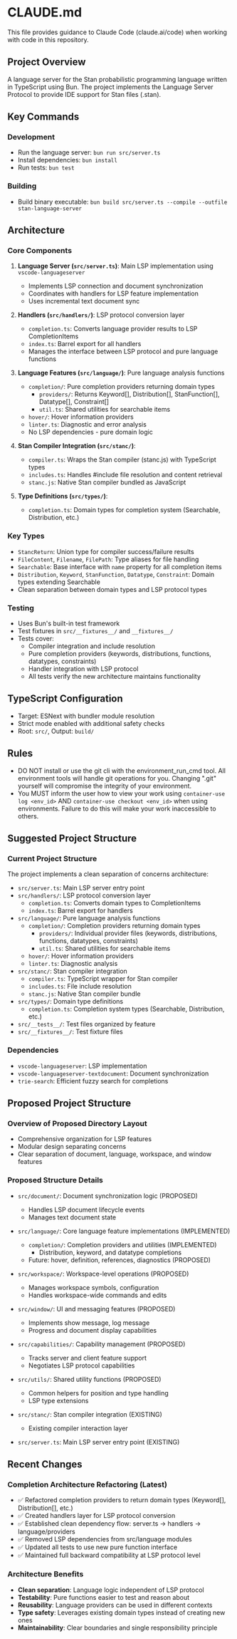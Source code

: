 # CLAUDE.md

This file provides guidance to Claude Code (claude.ai/code) when working with code in this repository.

## Project Overview

A language server for the Stan probabilistic programming language written in TypeScript using Bun. The project implements the Language Server Protocol to provide IDE support for Stan files (.stan).

## Key Commands

### Development
- Run the language server: `bun run src/server.ts`
- Install dependencies: `bun install`
- Run tests: `bun test`

### Building
- Build binary executable: `bun build src/server.ts --compile --outfile stan-language-server`

## Architecture

### Core Components

1. **Language Server (`src/server.ts`)**: Main LSP implementation using `vscode-languageserver`
   - Implements LSP connection and document synchronization
   - Coordinates with handlers for LSP feature implementation
   - Uses incremental text document sync

2. **Handlers (`src/handlers/`)**: LSP protocol conversion layer
   - `completion.ts`: Converts language provider results to LSP CompletionItems
   - `index.ts`: Barrel export for all handlers
   - Manages the interface between LSP protocol and pure language functions

3. **Language Features (`src/language/`)**: Pure language analysis functions
   - `completion/`: Pure completion providers returning domain types
     - `providers/`: Returns Keyword[], Distribution[], StanFunction[], Datatype[], Constraint[]
     - `util.ts`: Shared utilities for searchable items
   - `hover/`: Hover information providers
   - `linter.ts`: Diagnostic and error analysis
   - No LSP dependencies - pure domain logic

4. **Stan Compiler Integration (`src/stanc/`)**: 
   - `compiler.ts`: Wraps the Stan compiler (stanc.js) with TypeScript types
   - `includes.ts`: Handles #include file resolution and content retrieval
   - `stanc.js`: Native Stan compiler bundled as JavaScript

5. **Type Definitions (`src/types/`)**: 
   - `completion.ts`: Domain types for completion system (Searchable, Distribution, etc.)

### Key Types
- `StancReturn`: Union type for compiler success/failure results
- `FileContent`, `Filename`, `FilePath`: Type aliases for file handling
- `Searchable`: Base interface with `name` property for all completion items
- `Distribution`, `Keyword`, `StanFunction`, `Datatype`, `Constraint`: Domain types extending Searchable
- Clean separation between domain types and LSP protocol types

### Testing
- Uses Bun's built-in test framework
- Test fixtures in `src/__fixtures__/` and `__fixtures__/`
- Tests cover:
  - Compiler integration and include resolution
  - Pure completion providers (keywords, distributions, functions, datatypes, constraints)
  - Handler integration with LSP protocol
  - All tests verify the new architecture maintains functionality

## TypeScript Configuration
- Target: ESNext with bundler module resolution
- Strict mode enabled with additional safety checks
- Root: `src/`, Output: `build/`

## Rules
- DO NOT install or use the git cli with the environment_run_cmd tool. All environment tools will handle git operations for you. Changing ".git" yourself will compromise the integrity of your environment.
- You MUST inform the user how to view your work using `container-use log <env_id>` AND `container-use checkout <env_id>` when using environments. Failure to do this will make your work inaccessible to others.

## Suggested Project Structure

### Current Project Structure

The project implements a clean separation of concerns architecture:

- `src/server.ts`: Main LSP server entry point
- `src/handlers/`: LSP protocol conversion layer
  - `completion.ts`: Converts domain types to CompletionItems
  - `index.ts`: Barrel export for handlers
- `src/language/`: Pure language analysis functions
  - `completion/`: Completion providers returning domain types
    - `providers/`: Individual provider files (keywords, distributions, functions, datatypes, constraints)
    - `util.ts`: Shared utilities for searchable items
  - `hover/`: Hover information providers
  - `linter.ts`: Diagnostic analysis
- `src/stanc/`: Stan compiler integration
  - `compiler.ts`: TypeScript wrapper for Stan compiler
  - `includes.ts`: File include resolution
  - `stanc.js`: Native Stan compiler bundle
- `src/types/`: Domain type definitions
  - `completion.ts`: Completion system types (Searchable, Distribution, etc.)
- `src/__tests__/`: Test files organized by feature
- `src/__fixtures__/`: Test fixture files

### Dependencies
- `vscode-languageserver`: LSP implementation
- `vscode-languageserver-textdocument`: Document synchronization
- `trie-search`: Efficient fuzzy search for completions

## Proposed Project Structure

### Overview of Proposed Directory Layout
- Comprehensive organization for LSP features
- Modular design separating concerns
- Clear separation of document, language, workspace, and window features

### Proposed Structure Details
- `src/document/`: Document synchronization logic (PROPOSED)
  - Handles LSP document lifecycle events
  - Manages text document state

- `src/language/`: Core language feature implementations (IMPLEMENTED)
  - `completion/`: Completion providers and utilities (IMPLEMENTED)
    - Distribution, keyword, and datatype completions
  - Future: hover, definition, references, diagnostics (PROPOSED)

- `src/workspace/`: Workspace-level operations (PROPOSED)
  - Manages workspace symbols, configuration
  - Handles workspace-wide commands and edits

- `src/window/`: UI and messaging features (PROPOSED)
  - Implements show message, log message
  - Progress and document display capabilities

- `src/capabilities/`: Capability management (PROPOSED)
  - Tracks server and client feature support
  - Negotiates LSP protocol capabilities

- `src/utils/`: Shared utility functions (PROPOSED)
  - Common helpers for position and type handling
  - LSP type extensions

- `src/stanc/`: Stan compiler integration (EXISTING)
  - Existing compiler interaction layer

- `src/server.ts`: Main LSP server entry point (EXISTING)

## Recent Changes

### Completion Architecture Refactoring (Latest)
- ✅ Refactored completion providers to return domain types (Keyword[], Distribution[], etc.)
- ✅ Created handlers layer for LSP protocol conversion
- ✅ Established clean dependency flow: server.ts → handlers → language/providers
- ✅ Removed LSP dependencies from src/language modules
- ✅ Updated all tests to use new pure function interface
- ✅ Maintained full backward compatibility at LSP protocol level

### Architecture Benefits
- **Clean separation**: Language logic independent of LSP protocol
- **Testability**: Pure functions easier to test and reason about
- **Reusability**: Language providers can be used in different contexts
- **Type safety**: Leverages existing domain types instead of creating new ones
- **Maintainability**: Clear boundaries and single responsibility principle